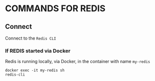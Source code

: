 # COMMANDS FOR REDIS


## Connect

Connect to the `Redis CLI`

### If REDIS started via Docker

Redis is running locally, via Docker, in the container with name `my-redis`
```
docker exec -it my-redis sh
redis-cli
```






























